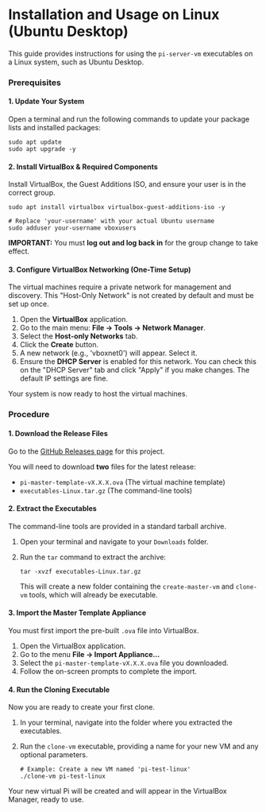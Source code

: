 # Installation and Usage on Linux (Ubuntu Desktop)

This guide provides instructions for using the `pi-server-vm` executables on a Linux system, such as Ubuntu Desktop.

### Prerequisites

#### 1. Update Your System

Open a terminal and run the following commands to update your package lists and installed packages:

    sudo apt update
    sudo apt upgrade -y

#### 2. Install VirtualBox & Required Components

Install VirtualBox, the Guest Additions ISO, and ensure your user is in the correct group.

    sudo apt install virtualbox virtualbox-guest-additions-iso -y

    # Replace 'your-username' with your actual Ubuntu username
    sudo adduser your-username vboxusers

**IMPORTANT:** You must **log out and log back in** for the group change to take effect.

#### 3. Configure VirtualBox Networking (One-Time Setup)

The virtual machines require a private network for management and discovery. This "Host-Only Network" is not created by default and must be set up once.

1.  Open the **VirtualBox** application.
2.  Go to the main menu: **File -> Tools -> Network Manager**.
3.  Select the **Host-only Networks** tab.
4.  Click the **Create** button.
5.  A new network (e.g., 'vboxnet0') will appear. Select it.
6.  Ensure the **DHCP Server** is enabled for this network. You can check this on the "DHCP Server" tab and click "Apply" if you make changes. The default IP settings are fine.

Your system is now ready to host the virtual machines.

### Procedure

#### 1. Download the Release Files

Go to the [GitHub Releases page](https://github.com/HenkVanHoek/pi-server-vm/releases/latest) for this project.

You will need to download **two** files for the latest release:
-   `pi-master-template-vX.X.X.ova` (The virtual machine template)
-   `executables-Linux.tar.gz` (The command-line tools)

#### 2. Extract the Executables

The command-line tools are provided in a standard tarball archive.

1.  Open your terminal and navigate to your `Downloads` folder.
2.  Run the `tar` command to extract the archive:

        tar -xvzf executables-Linux.tar.gz

    This will create a new folder containing the `create-master-vm` and `clone-vm` tools, which will already be executable.

#### 3. Import the Master Template Appliance

You must first import the pre-built `.ova` file into VirtualBox.

1.  Open the VirtualBox application.
2.  Go to the menu **File -> Import Appliance...**
3.  Select the `pi-master-template-vX.X.X.ova` file you downloaded.
4.  Follow the on-screen prompts to complete the import.

#### 4. Run the Cloning Executable

Now you are ready to create your first clone.

1.  In your terminal, navigate into the folder where you extracted the executables.
2.  Run the `clone-vm` executable, providing a name for your new VM and any optional parameters.

        # Example: Create a new VM named 'pi-test-linux'
        ./clone-vm pi-test-linux

Your new virtual Pi will be created and will appear in the VirtualBox Manager, ready to use.
